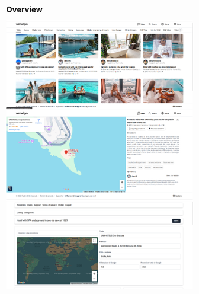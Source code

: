 ## Overview

<img src="https://github.com/yeasinsiam/client.werwigo/blob/main/public/git-static/1.png?raw=true">
<img src="https://github.com/yeasinsiam/client.werwigo/blob/main/public/git-static/2.png?raw=true">
<img src="https://github.com/yeasinsiam/client.werwigo/blob/main/public/git-static/3.png?raw=true">
